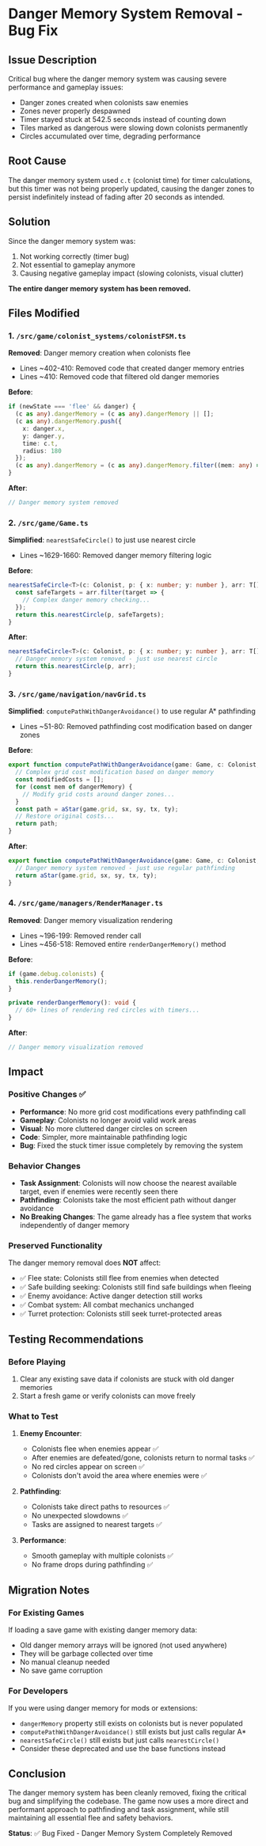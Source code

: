 # Danger Memory System Removal - Bug Fix

## Issue Description
Critical bug where the danger memory system was causing severe performance and gameplay issues:
- Danger zones created when colonists saw enemies
- Zones never properly despawned 
- Timer stayed stuck at 542.5 seconds instead of counting down
- Tiles marked as dangerous were slowing down colonists permanently
- Circles accumulated over time, degrading performance

## Root Cause
The danger memory system used `c.t` (colonist time) for timer calculations, but this timer was not being properly updated, causing the danger zones to persist indefinitely instead of fading after 20 seconds as intended.

## Solution
Since the danger memory system was:
1. Not working correctly (timer bug)
2. Not essential to gameplay anymore
3. Causing negative gameplay impact (slowing colonists, visual clutter)

**The entire danger memory system has been removed.**

## Files Modified

### 1. `/src/game/colonist_systems/colonistFSM.ts`
**Removed**: Danger memory creation when colonists flee
- Lines ~402-410: Removed code that created danger memory entries
- Lines ~410: Removed code that filtered old danger memories

**Before**:
```typescript
if (newState === 'flee' && danger) {
  (c as any).dangerMemory = (c as any).dangerMemory || [];
  (c as any).dangerMemory.push({
    x: danger.x,
    y: danger.y,
    time: c.t,
    radius: 180
  });
  (c as any).dangerMemory = (c as any).dangerMemory.filter((mem: any) => c.t - mem.time < 20);
}
```

**After**:
```typescript
// Danger memory system removed
```

### 2. `/src/game/Game.ts`
**Simplified**: `nearestSafeCircle()` to just use nearest circle
- Lines ~1629-1660: Removed danger memory filtering logic

**Before**:
```typescript
nearestSafeCircle<T>(c: Colonist, p: { x: number; y: number }, arr: T[]): T | null {
  const safeTargets = arr.filter(target => {
    // Complex danger memory checking...
  });
  return this.nearestCircle(p, safeTargets);
}
```

**After**:
```typescript
nearestSafeCircle<T>(c: Colonist, p: { x: number; y: number }, arr: T[]): T | null {
  // Danger memory system removed - just use nearest circle
  return this.nearestCircle(p, arr);
}
```

### 3. `/src/game/navigation/navGrid.ts`
**Simplified**: `computePathWithDangerAvoidance()` to use regular A* pathfinding
- Lines ~51-80: Removed pathfinding cost modification based on danger zones

**Before**:
```typescript
export function computePathWithDangerAvoidance(game: Game, c: Colonist, sx, sy, tx, ty) {
  // Complex grid cost modification based on danger memory
  const modifiedCosts = [];
  for (const mem of dangerMemory) {
    // Modify grid costs around danger zones...
  }
  const path = aStar(game.grid, sx, sy, tx, ty);
  // Restore original costs...
  return path;
}
```

**After**:
```typescript
export function computePathWithDangerAvoidance(game: Game, c: Colonist, sx, sy, tx, ty) {
  // Danger memory system removed - just use regular pathfinding
  return aStar(game.grid, sx, sy, tx, ty);
}
```

### 4. `/src/game/managers/RenderManager.ts`
**Removed**: Danger memory visualization rendering
- Lines ~196-199: Removed render call
- Lines ~456-518: Removed entire `renderDangerMemory()` method

**Before**:
```typescript
if (game.debug.colonists) {
  this.renderDangerMemory();
}

private renderDangerMemory(): void {
  // 60+ lines of rendering red circles with timers...
}
```

**After**:
```typescript
// Danger memory visualization removed
```

## Impact

### Positive Changes ✅
- **Performance**: No more grid cost modifications every pathfinding call
- **Gameplay**: Colonists no longer avoid valid work areas
- **Visual**: No more cluttered danger circles on screen
- **Code**: Simpler, more maintainable pathfinding logic
- **Bug**: Fixed the stuck timer issue completely by removing the system

### Behavior Changes
- **Task Assignment**: Colonists will now choose the nearest available target, even if enemies were recently seen there
- **Pathfinding**: Colonists take the most efficient path without danger avoidance
- **No Breaking Changes**: The game already has a flee system that works independently of danger memory

### Preserved Functionality
The danger memory removal does **NOT** affect:
- ✅ Flee state: Colonists still flee from enemies when detected
- ✅ Safe building seeking: Colonists still find safe buildings when fleeing
- ✅ Enemy avoidance: Active danger detection still works
- ✅ Combat system: All combat mechanics unchanged
- ✅ Turret protection: Colonists still seek turret-protected areas

## Testing Recommendations

### Before Playing
1. Clear any existing save data if colonists are stuck with old danger memories
2. Start a fresh game or verify colonists can move freely

### What to Test
1. **Enemy Encounter**: 
   - Colonists flee when enemies appear ✅
   - After enemies are defeated/gone, colonists return to normal tasks ✅
   - No red circles appear on screen ✅
   - Colonists don't avoid the area where enemies were ✅

2. **Pathfinding**:
   - Colonists take direct paths to resources ✅
   - No unexpected slowdowns ✅
   - Tasks are assigned to nearest targets ✅

3. **Performance**:
   - Smooth gameplay with multiple colonists ✅
   - No frame drops during pathfinding ✅

## Migration Notes

### For Existing Games
If loading a save game with existing danger memory data:
- Old danger memory arrays will be ignored (not used anywhere)
- They will be garbage collected over time
- No manual cleanup needed
- No save game corruption

### For Developers
If you were using danger memory for mods or extensions:
- `dangerMemory` property still exists on colonists but is never populated
- `computePathWithDangerAvoidance()` still exists but just calls regular A*
- `nearestSafeCircle()` still exists but just calls `nearestCircle()`
- Consider these deprecated and use the base functions instead

## Conclusion

The danger memory system has been cleanly removed, fixing the critical bug and simplifying the codebase. The game now uses a more direct and performant approach to pathfinding and task assignment, while still maintaining all essential flee and safety behaviors.

**Status**: ✅ Bug Fixed - Danger Memory System Completely Removed
